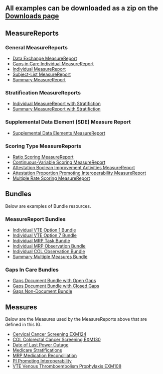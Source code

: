 
## All examples can be downloaded as a zip on the [Downloads page](downloads.html#examples)

## MeasureReports

### General MeasureReports
* [Data Exchange MeasureReport](MeasureReport-datax-measurereport01.html)
* [Gaps in Care Individual MeasureReport](MeasureReport-gaps-indv-measurereport04.html)
* [Individual MeasureReport](MeasureReport-indv-measurereport01.html)
* [Subject-List MeasureReport](MeasureReport-subjectlist-measurereport01.html)
* [Summary MeasureReport](MeasureReport-summ-measurereport02.html)

### Stratification MeasureReports
* [Individual MeasureReport with Stratifiction](MeasureReport-indv-measurreport-stratification-example.html)
* [Summary MeasureReport with Stratifiction](MeasureReport-summ-medicare-stratification-example.html)

### Supplemental Data Element (SDE) Measure Report
* [Supplemental Data Elements MeasureReport](MeasureReport-sde-example.html)

### Scoring Type MeasureReports
* [Ratio Scoring MeasureReport](MeasureReport-ratio-measurereport01.html)
* [Continuous-Variable Scoring MeasureReport](MeasureReport-date-of-last-power-outage.html)
* [Attestation Boolean Improvement Activities MeasureReport](MeasureReport-summ-attestation.html)
* [Attestation Proportion Promoting Interoperability MeasureReport](MeasureReport-MeasureReport-PI-example.html)
* [Multiple Rate Scoring MeasureReport](MeasureReport-summary-multirate-measurereport.html)

## Bundles
Below are examples of Bundle resources.

### MeasureReport Bundles
* [Individual VTE Option 1 Bundle](Bundle-single-indv-vte-report-option1.html)
* [Individual VTE Option 7 Bundle](Bundle-single-indv-vte-report-option7.html)
* [Individual MRP Task Bundle](Bundle-single-indv-mrp-task-report.html)
* [Individual MRP Observation Bundle](Bundle-single-indv-mrp-obs-report.html)
* [Individual COL Observation Bundle](Bundle-single-indv-col-obs-report.html)
* [Summary Multiple Measures Bundle](Bundle-multiple-summ-report.html)

### Gaps In Care Bundles
* [Gaps Document Bundle with Open Gaps](Bundle-single-gaps-open-indv-report01.html)
* [Gaps Document Bundle with Closed Gaps](Bundle-single-gaps-closed-indv-report01.html)
* [Gaps Non-Document Bundle](Bundle-non-document-gaps-in-care.html)

## Measures
Below are the Measures used by the MeasureReports above that are defined in this IG.
* [Cervical Cancer Screening EXM124](Measure-measure-exm124-example.html)
* [COL Colorectal Cancer Screening EXM130](Measure-measure-exm130-example.html)
* [Date of Last Power Outage](Measure-date-of-last-power-outage.html)
* [Medicare Stratifications](Measure-stratification-measure-example.html)
* [MRP Medication Reconciliation](Measure-measure-mrp-example.html)
* [PI Promoting Interoperability](Measure-measure-pi-example.html)
* [VTE Venous Thromboembolism Prophylaxis EXM108](Measure-measure-exm108-example.html)

<!-- ================================================ -->
<!--  use this line to include an autogenerated list of all examples from the remove it if you would like to hand generate it -->

<!-- {% include example-list-generator.md %} -->
<!-- ================================================ -->
